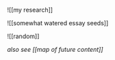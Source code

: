 ![[my research]]

![[somewhat watered essay seeds]]

![[random]]

*also see [[map of future content]]*
